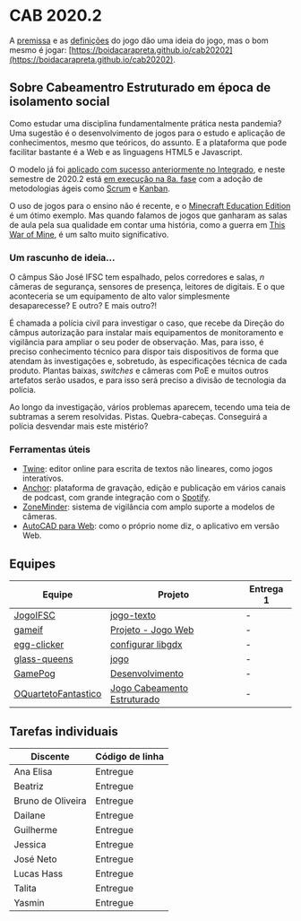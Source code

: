 # CAB 2020.2

A [premissa](https://github.com/boidacarapreta/cab20202/blob/main/premissa.md) e as [definições](https://github.com/boidacarapreta/cab20202/blob/main/definições.md) do jogo dão uma ideia do jogo, mas o bom mesmo é jogar: [https://boidacarapreta.github.io/cab20202](https://boidacarapreta.github.io/cab20202).

## Sobre Cabeamentro Estruturado em época de isolamento social

Como estudar uma disciplina fundamentalmente prática nesta pandemia? Uma sugestão é o desenvolvimento de jogos para o estudo e aplicação de conhecimentos, mesmo que teóricos, do assunto. E a plataforma que pode facilitar bastante é a Web e as linguagens HTML5 e Javascript.

O modelo já foi [aplicado com sucesso anteriormente no Integrado](https://github.com/boidacarapreta/catalogo-de-jogos#no-ifsc-c%C3%A2mpus-s%C3%A3o-jos%C3%A9), e neste semestre de 2020.2 está [em execução na 8a. fase](https://github.com/boidacarapreta/arc20202) com a adoção de metodologias ágeis como [Scrum](https://github.com/boidacarapreta/arc20202/milestones?direction=asc&sort=due_date&state=open) e [Kanban](https://github.com/boidacarapreta/arc20202/projects/1).

O uso de jogos para o ensino não é recente, e o [Minecraft Education Edition](https://education.minecraft.net/) é um ótimo exemplo. Mas quando falamos de jogos que ganharam as salas de aula pela sua qualidade em contar uma história, como a guerra em [This War of Mine](https://notesfrompoland.com/2020/06/18/poland-puts-computer-game-this-war-of-mine-on-school-reading-list/), é um salto muito significativo.

### Um rascunho de ideia...

O câmpus São José IFSC tem espalhado, pelos corredores e salas, _n_ câmeras de segurança, sensores de presença, leitores de digitais. E o que aconteceria se um equipamento de alto valor simplesmente desaparecesse? E outro? E mais outro?!

É chamada a polícia civil para investigar o caso, que recebe da Direção do câmpus autorização para instalar mais equipamentos de monitoramento e vigilância para ampliar o seu poder de observação. Mas, para isso, é preciso conhecimento técnico para dispor tais dispositivos de forma que atendam às investigações e, sobretudo, às especificações técnica de cada produto. Plantas baixas, _switches_ e câmeras com PoE e muitos outros artefatos serão usados, e para isso será preciso a divisão de tecnologia da polícia.

Ao longo da investigação, vários problemas aparecem, tecendo uma teia de subtramas a serem resolvidas. Pistas. Quebra-cabeças. Conseguirá a polícia desvendar mais este mistério?

### Ferramentas úteis

- [Twine](https://twinery.org): editor online para escrita de textos não lineares, como jogos interativos.
- [Anchor](https://anchor.fm): plataforma de gravação, edição e publicação em vários canais de podcast, com grande integração com o [Spotify](https://spotify.com).
- [ZoneMinder](https://zoneminder.com/): sistema de vigilância com amplo suporte a modelos de câmeras.
- [AutoCAD para Web](https://web.autocad.com/): como o próprio nome diz, o aplicativo em versão Web.

## Equipes

| Equipe                                                        | Projeto                                                                                   | Entrega 1 |
| ------------------------------------------------------------- | ----------------------------------------------------------------------------------------- | --------- |
| [JogoIFSC](https://github.com/JogoIFSC)                       | [jogo-texto](https://github.com/JogoIFSC/jogo-texto/projects/1)                           | -         |
| [gameif](https://github.com/gameif)                           | [Projeto - Jogo Web](https://github.com/gameif/jogo-web/projects/1)                       | -         |
| [egg-clicker](https://github.com/darkzone2/egg-clicker)       | [configurar libgdx](https://github.com/darkzone2/egg-clicker/projects/1)                  | -         |
| [glass-queens](https://github.com/glass-queens)               | [jogo](https://github.com/glass-queens/jogoweb/projects/5)                                | -         |
| [GamePog](https://github.com/GamePog)                         | [Desenvolvimento](https://github.com/GamePog/GamePog/projects/1)                          | -         |
| [OQuartetoFantastico](https://github.com/OQuartetoFantastico) | [Jogo Cabeamento Estruturado](https://github.com/OQuartetoFantastico/jogo-web/projects/2) | -         |

## Tarefas individuais

| Discente          | Código de linha |
| ----------------- | --------------- |
| Ana Elisa         | Entregue        |
| Beatriz           | Entregue        |
| Bruno de Oliveira | Entregue        |
| Dailane           | Entregue        |
| Guilherme         | Entregue        |
| Jessica           | Entregue        |
| José Neto         | Entregue        |
| Lucas Hass        | Entregue        |
| Talita            | Entregue        |
| Yasmin            | Entregue        |
